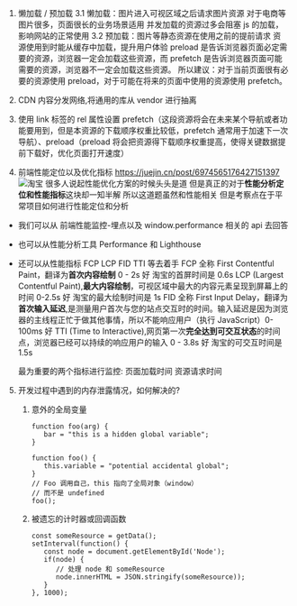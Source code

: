 1. 懒加载 / 预加载
   3.1 懒加载：图片进入可视区域之后请求图片资源 对于电商等图片很多，页面很长的业务场景适用 并发加载的资源过多会阻塞 js 的加载，影响网站的正常使用
   3.2 预加载：图片等静态资源在使用之前的提前请求 资源使用到时能从缓存中加载，提升用户体验
   preload 是告诉浏览器页面必定需要的资源，浏览器一定会加载这些资源，而 prefetch 是告诉浏览器页面可能需要的资源，浏览器不一定会加载这些资源。 所以建议：对于当前页面很有必要的资源使用 preload，对于可能在将来的页面中使用的资源使用 prefetch。

2. CDN 内容分发网络,将通用的库从 vendor 进行抽离
3. 使用 link 标签的 rel 属性设置 prefetch（这段资源将会在未来某个导航或者功能要用到，但是本资源的下载顺序权重比较低，prefetch 通常用于加速下一次导航）、preload（preload 将会把资源得下载顺序权重提高，使得关键数据提前下载好，优化页面打开速度）

4. 前端性能定位以及优化指标 https://juejin.cn/post/6974565176427151397
   ![淘宝](https://p9-juejin.byteimg.com/tos-cn-i-k3u1fbpfcp/43aaa88418054be2b7baea4496ab53ce~tplv-k3u1fbpfcp-watermark.awebp)
   很多人说起性能优化方案的时候头头是道 但是真正的对于**性能分析定位和性能指标**这块却一知半解 所以这道题虽然和性能相关 但是考察点在于平常项目如何进行性能定位和分析

- 我们可以从 前端性能监控-埋点以及 window.performance 相关的 api 去回答
- 也可以从性能分析工具 Performance 和 Lighthouse
- 还可以从性能指标 FCP LCP FID TTI 等去着手
  FCP 全称 First Contentful Paint，翻译为**首次内容绘制** 0 - 2s 好 淘宝的首屏时间是 0.6s
  LCP (Largest Contentful Paint),**最大内容绘制**，可视区域中最大的内容元素呈现到屏幕上的时间 0-2.5s 好 淘宝的最大绘制时间是 1s
  FID 全称 First Input Delay，翻译为**首次输入延迟**,是测量用户首次与您的站点交互时的时间。输入延迟是因为浏览器的主线程正忙于做其他事情，所以不能响应用户（执行 JavaScript）0-100ms 好
  TTI (Time to Interactive),网页第一次**完全达到可交互状态**的时间点，浏览器已经可以持续的响应用户的输入 0 - 3.8s 好 淘宝的可交互时间是 1.5s

  最为重要的两个指标进行监控:
  页面加载时间
  资源请求时间

5. 开发过程中遇到的内存泄露情况，如何解决的?

   1. 意外的全局变量

      ```JS
      function foo(arg) {
         bar = "this is a hidden global variable";
      }

      function foo() {
         this.variable = "potential accidental global";
      }
      // Foo 调用自己，this 指向了全局对象（window）
      // 而不是 undefined
      foo();
      ```

   2. 被遗忘的计时器或回调函数

      ```JS
      const someResource = getData();
      setInterval(function() {
         const node = document.getElementById('Node');
         if(node) {
            // 处理 node 和 someResource
            node.innerHTML = JSON.stringify(someResource));
         }
      }, 1000);

      ```
